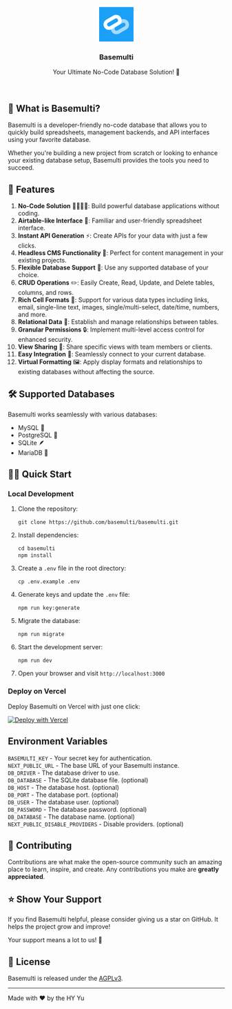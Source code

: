 <div align="center">
  <a href="https://github.com/basemulti/basemulti">
    <img src="/public/logo.png" alt="Logo" width="80" height="80">
  </a>

  <h3>Basemulti</h3>

  <p>
    Your Ultimate No-Code Database Solution! 🎉
    <br />
    <br />
    <br />
  </p>
</div>

## 🌟 What is Basemulti?

Basemulti is a developer-friendly no-code database that allows you to quickly build spreadsheets, management backends, and API interfaces using your favorite database.

Whether you're building a new project from scratch or looking to enhance your existing database setup, Basemulti provides the tools you need to succeed.

## 🚀 Features

1. **No-Code Solution** 👨‍💻👩‍💻: Build powerful database applications without coding.
2. **Airtable-like Interface** 📑: Familiar and user-friendly spreadsheet interface.
3. **Instant API Generation** ⚡: Create APIs for your data with just a few clicks.
4. **Headless CMS Functionality** 🧠: Perfect for content management in your existing projects.
5. **Flexible Database Support** 🔄: Use any supported database of your choice.
6. **CRUD Operations** ✏️: Easily Create, Read, Update, and Delete tables, columns, and rows.
7. **Rich Cell Formats** 🎨: Support for various data types including links, email, single-line text, images, single/multi-select, date/time, numbers, and more.
8. **Relational Data** 🔗: Establish and manage relationships between tables.
9. **Granular Permissions** 🔒: Implement multi-level access control for enhanced security.
10. **View Sharing** 👥: Share specific views with team members or clients.
11. **Easy Integration** 🔌: Seamlessly connect to your current database.
12. **Virtual Formatting** 🖼️: Apply display formats and relationships to existing databases without affecting the source.

## 🛠 Supported Databases

Basemulti works seamlessly with various databases:

- MySQL 🐬
- PostgreSQL 🐘
- SQLite 🪶
- MariaDB 🦭

## 🏃‍♂️ Quick Start

### Local Development

1. Clone the repository:
   ```
   git clone https://github.com/basemulti/basemulti.git
   ```

2. Install dependencies:
   ```
   cd basemulti
   npm install
   ```

3. Create a `.env` file in the root directory:
   ```
   cp .env.example .env
   ```

3. Generate keys and update the `.env` file:
   ```
   npm run key:generate
   ```

4. Migrate the database:
   ```
   npm run migrate
   ```

5. Start the development server:
   ```
   npm run dev
   ```

5. Open your browser and visit `http://localhost:3000`

### Deploy on Vercel

Deploy Basemulti on Vercel with just one click:

[![Deploy with Vercel](https://vercel.com/button)](https://vercel.com/new/clone?repository-url=https://github.com/basemulti/basemulti)

##  Environment Variables

`BASEMULTI_KEY` - Your secret key for authentication.  
`NEXT_PUBLIC_URL` - The base URL of your Basemulti instance.  
`DB_DRIVER` - The database driver to use.  
`DB_DATABASE` - The SQLite database file. (optional)  
`DB_HOST` - The database host. (optional)  
`DB_PORT` - The database port. (optional)  
`DB_USER` - The database user. (optional)  
`DB_PASSWORD` - The database password. (optional)  
`DB_DATABASE` - The database name. (optional)  
`NEXT_PUBLIC_DISABLE_PROVIDERS` - Disable providers. (optional)  

## 🤝 Contributing

Contributions are what make the open-source community such an amazing place to learn, inspire, and create. Any contributions you make are **greatly appreciated**.

## ⭐ Show Your Support

If you find Basemulti helpful, please consider giving us a star on GitHub. It helps the project grow and improve!

Your support means a lot to us! 💖

## 📜 License

Basemulti is released under the [AGPLv3](LICENSE).

---

Made with ❤️ by the HY Yu